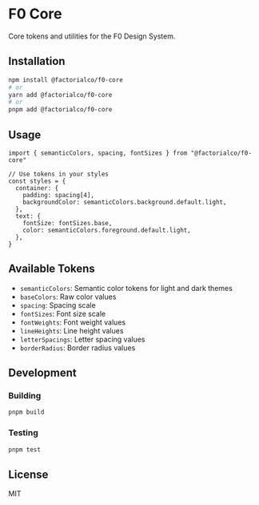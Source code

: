 # F0 Core

Core tokens and utilities for the F0 Design System.

## Installation

```bash
npm install @factorialco/f0-core
# or
yarn add @factorialco/f0-core
# or
pnpm add @factorialco/f0-core
```

## Usage

```tsx
import { semanticColors, spacing, fontSizes } from "@factorialco/f0-core"

// Use tokens in your styles
const styles = {
  container: {
    padding: spacing[4],
    backgroundColor: semanticColors.background.default.light,
  },
  text: {
    fontSize: fontSizes.base,
    color: semanticColors.foreground.default.light,
  },
}
```

## Available Tokens

- `semanticColors`: Semantic color tokens for light and dark themes
- `baseColors`: Raw color values
- `spacing`: Spacing scale
- `fontSizes`: Font size scale
- `fontWeights`: Font weight values
- `lineHeights`: Line height values
- `letterSpacings`: Letter spacing values
- `borderRadius`: Border radius values

## Development

### Building

```bash
pnpm build
```

### Testing

```bash
pnpm test
```

## License

MIT
